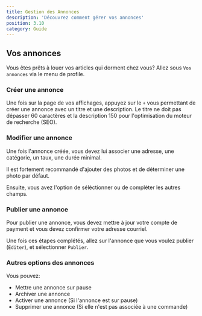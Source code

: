 ```yaml
---
title: Gestion des Annonces
description: 'Découvrez comment gérer vos annonces'
position: 3.10
category: Guide
---
```


## Vos annonces
Vous êtes prêts à louer vos articles qui dorment chez vous? Allez sous `Vos annonces` via le menu de profile.

### Créer une annonce
Une fois sur la page de vos affichages, appuyez sur le `+` vous permettant de créer une annonce avec un titre et une description.
Le titre ne doit pas dépasser 60 caractères et la description 150 pour l'optimisation du moteur de recherche (SEO).

### Modifier une annonce
Une fois l'annonce créée, vous devez lui associer une adresse, une catégorie, un taux, une durée minimal.

Il est fortement recommandé d'ajouter des photos et de déterminer une photo par défaut. 

Ensuite, vous avez l'option de séléctionner ou de compléter les autres champs. 

### Publier une annonce
Pour publier une annonce, vous devez mettre à jour votre compte de payment et vous devez confirmer votre adresse courriel.

Une fois ces étapes complétés, allez sur l'annonce que vous voulez publier (`Éditer`), et sélectionner `Publier`.

### Autres options des annonces
Vous pouvez: 
- Mettre une annonce sur pause
- Archiver une annonce 
- Activer une annonce (Si l'annonce est sur pause)
- Supprimer une annonce (Si elle n'est pas associée à une commande)